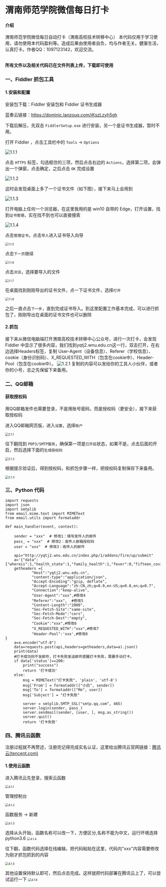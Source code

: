 # 渭南师范学院微信每日打卡

#### 介绍
渭南师范学院微信每日自动打卡（渭南高校技术转移中心）
本代码仅用于学习使用，请勿使用本代码盈利等。造成后果由使用者自负，均与作者无关。健康生活，认真打卡。作者QQ：1097123142，欢迎交流。

​	
     **所有文件以及相关代码已在文件列表上传，下载即可使用**

### 一、Fiddler 抓包工具

#### 1.安装和配置

安装包下载：Fiddler 安装包和 Fiddler 证书生成器

蓝奏云链接：https://dominic.lanzouq.com/iKszLzyh5gh

下载后解压，先双击 `FiddlerSetup.exe` 进行安装，另一个是证书生成器，暂时不用。

打开 Fiddler ，点击工具栏中的 `Tools` → `Options`

<img src="https://gitee.com/dominic548/picgo/raw/master/Typora/image-20210802134532161-1627956867319.png" alt="1.1.1"  />

点击 `HTTPS` 标签，勾选框住的三项，然后点击右边的 `Actions`，选择第二项，会弹出一个弹窗，点击确定，之后点击 `OK` 完成设置

<img src="https://gitee.com/dominic548/picgo/raw/master/Typora/image-20210802140021903.png" alt="1.1.2"  />

这时会发现桌面上多了一个证书文件（如下图），接下来马上会用到

<img src="https://gitee.com/dominic548/picgo/raw/master/Typora/image-20210802140437482.png" alt="1.1.3"  />

打开电脑上任何一个浏览器，在这里我用的是 win10 自带的 Edge，打开设置，找到`证书管理`，实在找不到也可以直接搜索

<img src="https://gitee.com/dominic548/picgo/raw/master/Typora/image-20210802140839373.png" alt="1.1.4"  />

点击`管理证书`，点击`导入`进入证书导入向导

<img src="https://gitee.com/dominic548/picgo/raw/master/Typora/image-20210802141018230.png" alt="1.1.5" style="zoom:67%;" />

点击`下一页`继续

<img src="https://gitee.com/dominic548/picgo/raw/master/Typora/image-20210802141144696.png" alt="1.1.6" style="zoom:67%;" />

点击`浏览`，选择要导入的文件

<img src="https://gitee.com/dominic548/picgo/raw/master/Typora/image-20210802141332680.png" alt="1.1.7" style="zoom:67%;" />

在桌面找到刚刚导出的证书文件，点一下证书文件，选择`打开`

<img src="https://gitee.com/dominic548/picgo/raw/master/Typora/image-20210802141716446.png" alt="1.1.8" style="zoom:67%;" />

之后一直点击`下一步`，直到完成证书导入。到这里配置工作基本完成，可以进行抓包了，刚刚导出在桌面的证书文件也可以删除

#### 2.抓包
接下来从微信电脑端打开渭南高校技术转移中心公众号，进行一次打卡，会发现 Fiddler 中显示了很多内容，我们找到yqtj2.wnu.edu.cn这一行，双击打开，在右边选择Headers标签，复制 User-Agent（设备信息）、Referer（学校信息）、cookie（身份识别码）、X_REQUESTED_WITH（包含在cookie中）、Header-Pool（包含在cookie中）。
![1.2.1](https://gitee.com/smallway/drawing-bed/raw/master/2022-3-1510:25:511647311151399.png)
复制的内容可以发给你的工具人小伙伴，或者你的小号，总之先保留下来备用。
### 二、QQ邮箱

#### 获取授权码

用QQ邮箱发件也需要登录，不是用账号密码，而是授权码（更安全），接下来获取授权码

进入QQ邮箱网页版，进入`设置`，选择`账户`

<img src="https://gitee.com/dominic548/picgo/raw/master/Typora/image-20210802152812320.png" alt="2.1.1" style="zoom:67%;" />

往下翻找到 `POP3/SMTP服务`，确保第一项是`已开启`状态，如果不是，点击后面的开启，然后选择下面的`生成授权码`

<img src="https://gitee.com/dominic548/picgo/raw/master/Typora/image-20210802152944128.png" alt="2.1.2" style="zoom:67%;" />

根据提示验证后，得到授权码，和抓包步骤一样，把授权码复制保存下来备用。

<img src="https://gitee.com/dominic548/picgo/raw/master/Typora/image-20210802153128652.png" alt="2.1.3" style="zoom:67%;" />


### 三、Python 代码

```
import requests
import json
import smtplib
from email.mime.text import MIMEText
from email.utils import formataddr

def main_handler(event, context):
    
    sender = "xxx"  # 修改1：填写发件人的邮件
    pass_ = "xxx"  # 修改2：发件人邮箱授权码
    user = "xxx"  # 修改3：收件人的邮件

    api="http://yqtj2.wnu.edu.cn/index.php/1/addons/fire/up/submit"
    a='{"data":{"whereis":1,"health_state":1,"family_health":1,"fever":0,"fifteen_covid":0,"village_covid":0,"temperature":"null","temp_state":1,"work":1,"back":0,"lng":"null","lat":"null","agent_up":0,"agent_user_id":"null","parent":0}}'
    getheaders ={
            "Host":"yqtj2.wnu.edu.cn",
            "content-type":"application/json",
            "Accept-Encoding":"gzip, deflate",
	        "Accept-Language":"zh-CN,zh;q=0.9,en-US;q=0.8,en;q=0.7",
            "Connection":"keep-alive",
            "User-Agent":"xxx",#修改4
            "Referer":"xxx",  #修改5
            "Content-Length":"2000",
            "Sec-Fetch-Site":"same-site",
            "Sec-Fetch-Mode":"cors",
            "Sec-Fetch-Dest":"empty",
            "Cookie":"xxx",#修改6
            "X_REQUESTED_WITH":"xxx",#修改7
            "Header-Pool":'xxx',#修改8
}
    a=a.encode("utf-8")
    data=requests.post(api,headers=getheaders,data=a).json()
    print(data)
    #打卡成功则不发邮件，打卡失败发送邮件提醒打卡失败，需要手动打卡。
    if data['status']==200:
        print("success")
        return '打卡成功'
    else:
        msg = MIMEText("打卡失败", 'plain', 'utf-8') 
        msg['From'] = formataddr(["小白", sender])  
        msg['To'] = formataddr(["Me", user])  
        msg['Subject'] = "打卡失败"  

        server = smtplib.SMTP_SSL("smtp.qq.com", 465)  
        server.login(sender, pass_)  
        server.sendmail(sender, [user, ], msg.as_string())  
        server.quit()  
        return '打卡失败'
```

### 四、腾讯云函数

注册过程就不再赘述，注册完记得完成实名认证，这里给出腾讯云官网链接：[腾讯云(tencent.com)](https://cloud.tencent.com/)

#### 1.使用云函数

进入腾讯云先登录，搜索云函数

<img src="https://gitee.com/dominic548/picgo/raw/master/Typora/image-20210802160948779.png" alt="4.1.1" style="zoom:67%;" />

管理控制台

<img src="https://gitee.com/dominic548/picgo/raw/master/Typora/image-20210802161241550.png" alt="4.1.2" style="zoom:67%;" />

函数服务 → 新建

<img src="https://gitee.com/dominic548/picgo/raw/master/Typora/image-20210802161459839.png" alt="4.1.3" style="zoom:67%;" />

选择从头开始，函数名称可以改一下，方便区分,名称不能为中文，运行环境选择python3.6
<img src="https://gitee.com/smallway/drawing-bed/raw/master/2022-3-1510:38:501647311930730.png" alt="4.1.4" style="zoom:67%;"/>

往下翻，函数代码选择在线编辑，把代码粘贴在这里，代码内"xxx"内容需要修改为刚才抓包抓到的内容

<img src="https://gitee.com/dominic548/picgo/raw/master/Typora/image-20210803080356200.png" alt="4.1.5" style="zoom:67%;" />

其他设置保持默认即可，然后点击完成。这样就把代码部署在腾讯云上了，可以尝试运行一下
<img src="https://gitee.com/smallway/drawing-bed/raw/master/2022-3-1510:42:281647312148226.png" alt="4.1.6" style="zoom:67%;"/>
